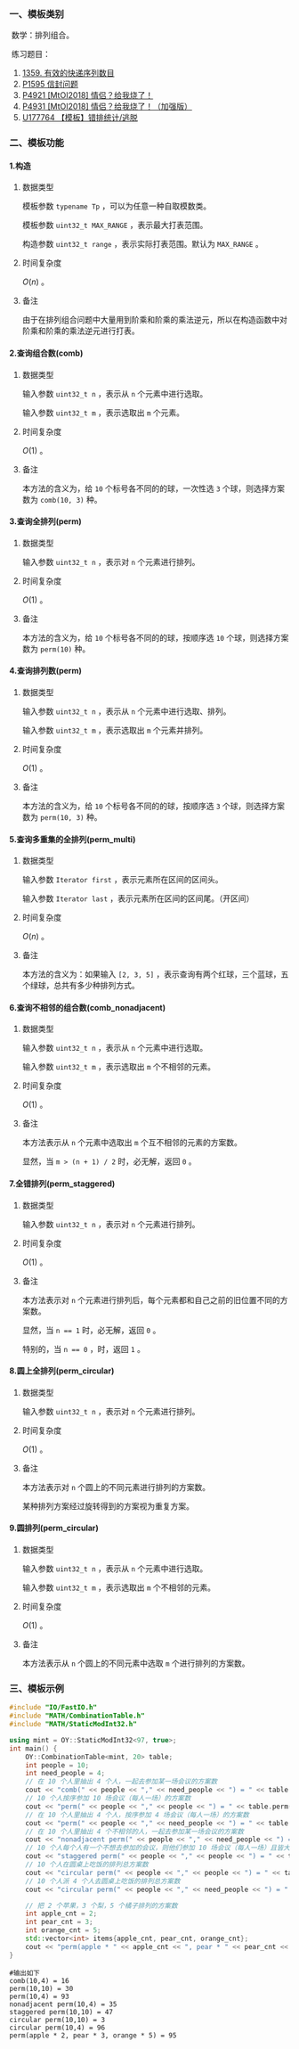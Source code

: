 ### 一、模板类别

​	数学：排列组合。

​	练习题目：

1. [1359. 有效的快递序列数目](https://leetcode.cn/problems/count-all-valid-pickup-and-delivery-options)
2. [P1595 信封问题](https://www.luogu.com.cn/problem/P1595)
3. [P4921 [MtOI2018] 情侣？给我烧了！](https://www.luogu.com.cn/problem/P4921)
4. [P4931 [MtOI2018] 情侣？给我烧了！（加强版）](https://www.luogu.com.cn/problem/P4931)
5. [U177764 【模板】错排统计/逃脱](https://www.luogu.com.cn/problem/U177764)


### 二、模板功能

#### 1.构造

1. 数据类型

   模板参数 `typename Tp` ，可以为任意一种自取模数类。

   模板参数 `uint32_t MAX_RANGE` ，表示最大打表范围。

   构造参数 `uint32_t range` ，表示实际打表范围。默认为 `MAX_RANGE` 。

2. 时间复杂度

   $O(n)$ 。

3. 备注

   由于在排列组合问题中大量用到阶乘和阶乘的乘法逆元，所以在构造函数中对阶乘和阶乘的乘法逆元进行打表。

#### 2.查询组合数(comb)

1. 数据类型

   输入参数 `uint32_t n` ，表示从 `n` 个元素中进行选取。

   输入参数 `uint32_t m` ，表示选取出 `m` 个元素。

2. 时间复杂度

   $O(1)$ 。
   
3. 备注

   本方法的含义为，给 `10` 个标号各不同的的球，一次性选 `3` 个球，则选择方案数为 `comb(10, 3)` 种。

#### 3.查询全排列(perm)

1. 数据类型

   输入参数 `uint32_t n` ，表示对 `n` 个元素进行排列。

2. 时间复杂度

   $O(1)$ 。
   
3. 备注

   本方法的含义为，给 `10` 个标号各不同的的球，按顺序选 `10` 个球，则选择方案数为 `perm(10)` 种。

#### 4.查询排列数(perm)

1. 数据类型

   输入参数 `uint32_t n` ，表示从 `n` 个元素中进行选取、排列。

   输入参数 `uint32_t m` ，表示选取出 `m` 个元素并排列。

2. 时间复杂度

   $O(1)$ 。
   
3. 备注

   本方法的含义为，给 `10` 个标号各不同的的球，按顺序选 `3` 个球，则选择方案数为 `perm(10, 3)` 种。

#### 5.查询多重集的全排列(perm_multi)

1. 数据类型

   输入参数 `Iterator first` ，表示元素所在区间的区间头。

   输入参数 `Iterator last` ，表示元素所在区间的区间尾。（开区间）

2. 时间复杂度

   $O(n)$ 。

3. 备注

   本方法的含义为：如果输入 `[2, 3, 5]` ，表示查询有两个红球，三个蓝球，五个绿球，总共有多少种排列方式。

#### 6.查询不相邻的组合数(comb_nonadjacent)

1. 数据类型

   输入参数 `uint32_t n` ，表示从 `n` 个元素中进行选取。

   输入参数 `uint32_t m` ，表示选取出 `m` 个不相邻的元素。

2. 时间复杂度

   $O(1)$ 。

3. 备注

   本方法表示从 `n` 个元素中选取出 `m` 个互不相邻的元素的方案数。
   
   显然，当 `m > (n + 1) / 2` 时，必无解，返回 `0` 。

#### 7.全错排列(perm_staggered)

1. 数据类型

   输入参数 `uint32_t n` ，表示对 `n` 个元素进行排列。

2. 时间复杂度

   $O(1)$ 。

3. 备注

   本方法表示对 `n` 个元素进行排列后，每个元素都和自己之前的旧位置不同的方案数。
   
   显然，当 `n == 1` 时，必无解，返回 `0` 。
   
   特别的，当 `n == 0` ，时，返回 `1` 。

#### 8.圆上全排列(perm_circular)

1. 数据类型

   输入参数 `uint32_t n` ，表示对 `n` 个元素进行排列。

2. 时间复杂度

   $O(1)$ 。

3. 备注

   本方法表示对 `n` 个圆上的不同元素进行排列的方案数。
   
   某种排列方案经过旋转得到的方案视为重复方案。

#### 9.圆排列(perm_circular)

1. 数据类型

   输入参数 `uint32_t n` ，表示从 `n` 个元素中进行选取。

   输入参数 `uint32_t m` ，表示选取出 `m` 个不相邻的元素。

2. 时间复杂度

   $O(1)$ 。

3. 备注

   本方法表示从 `n` 个圆上的不同元素中选取 `m` 个进行排列的方案数。

### 三、模板示例

```c++
#include "IO/FastIO.h"
#include "MATH/CombinationTable.h"
#include "MATH/StaticModInt32.h"

using mint = OY::StaticModInt32<97, true>;
int main() {
    OY::CombinationTable<mint, 20> table;
    int people = 10;
    int need_people = 4;
    // 在 10 个人里抽出 4 个人，一起去参加某一场会议的方案数
    cout << "comb(" << people << "," << need_people << ") = " << table.comb(people, need_people) << endl;
    // 10 个人按序参加 10 场会议（每人一场）的方案数
    cout << "perm(" << people << "," << people << ") = " << table.perm(people) << endl;
    // 在 10 个人里抽出 4 个人，按序参加 4 场会议（每人一场）的方案数
    cout << "perm(" << people << "," << need_people << ") = " << table.perm(people, need_people) << endl;
    // 在 10 个人里抽出 4 个不相邻的人，一起去参加某一场会议的方案数
    cout << "nonadjacent perm(" << people << "," << need_people << ") = " << table.comb_nonadjacent(people, need_people) << endl;
    // 10 个人每个人有一个不想去参加的会议，则他们参加 10 场会议（每人一场）且皆大欢喜的总方案数
    cout << "staggered perm(" << people << "," << people << ") = " << table.perm_staggered(people) << endl;
    // 10 个人在圆桌上吃饭的排列总方案数
    cout << "circular perm(" << people << "," << people << ") = " << table.perm_circular(people) << endl;
    // 10 个人派 4 个人去圆桌上吃饭的排列总方案数
    cout << "circular perm(" << people << "," << need_people << ") = " << table.perm_circular(people, need_people) << endl;

    // 把 2 个苹果，3 个梨，5 个橘子排列的方案数
    int apple_cnt = 2;
    int pear_cnt = 3;
    int orange_cnt = 5;
    std::vector<int> items{apple_cnt, pear_cnt, orange_cnt};
    cout << "perm(apple * " << apple_cnt << ", pear * " << pear_cnt << ", orange * " << orange_cnt << ") = " << table.perm_multi(items.begin(), items.end()) << endl;
}
```

```
#输出如下
comb(10,4) = 16
perm(10,10) = 30
perm(10,4) = 93
nonadjacent perm(10,4) = 35
staggered perm(10,10) = 47
circular perm(10,10) = 3
circular perm(10,4) = 96
perm(apple * 2, pear * 3, orange * 5) = 95

```


